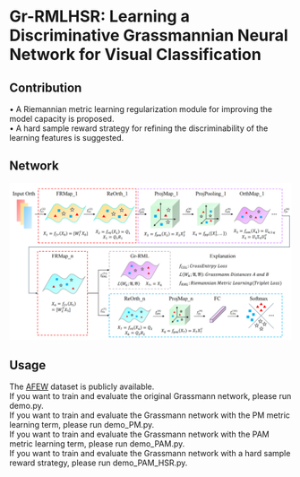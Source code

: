 # Gr-RMLHSR: Learning a Discriminative Grassmannian Neural Network for Visual Classification
## Contribution
>
• A Riemannian metric learning regularization module for improving the model capacity is proposed.<br />
• A hard sample reward strategy for refining the discriminability of the learning features is suggested.
> 
## Network
![](https://github.com/Eason-Bao/Gr-RMLHSR/blob/main/Network.png)

## Usage
The [AFEW](https://data.vision.ee.ethz.ch/zzhiwu/ManifoldNetData/SPDData/AFEW_SPD_data.zip) dataset is publicly available.<br />
If you want to train and evaluate the original Grassmann network, please run demo.py.<br />
If you want to train and evaluate the Grassmann network with the PM metric learning term, please run demo_PM.py.<br />
If you want to train and evaluate the Grassmann network with the PAM metric learning term, please run demo_PAM.py.<br />
If you want to train and evaluate the Grassmann network with a hard sample reward strategy, please run demo_PAM_HSR.py.
